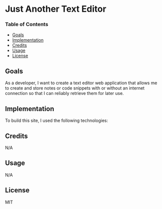 # Just Another Text Editor

### Table of Contents
* [Goals](#goals)
* [Implementation](#implementation)
* [Credits](#credits)
* [Usage](#usage)
* [License](#licene)

## Goals

As a developer, I want to create a text editor web application that allows me to create and store notes or code snippets with or without an internet connection so that I can reliably retrieve them for later use.


## Implementation

To build this site, I used the following technologies:





## Credits
N/A

## Usage
N/A

## License
MIT